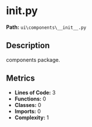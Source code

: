 # __init__.py

**Path:** `ui\components\__init__.py`

## Description

components package.

## Metrics

- **Lines of Code:** 3
- **Functions:** 0
- **Classes:** 0
- **Imports:** 0
- **Complexity:** 1

